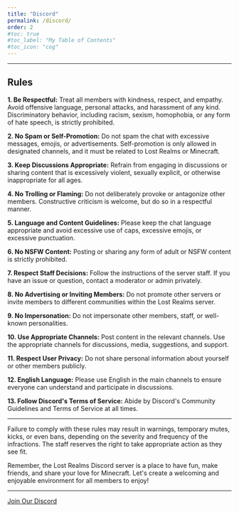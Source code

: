 ```yaml
---
title: "Discord"
permalink: /discord/
order: 2
#toc: true
#toc_label: "My Table of Contents"
#toc_icon: "cog"
---
```

<hr color="#7B4B94">

## **Rules**

**1. Be Respectful:** Treat all members with kindness, respect, and empathy. Avoid offensive language, personal attacks, and harassment of any kind. Discriminatory behavior, including racism, sexism, homophobia, or any form of hate speech, is strictly prohibited.

**2. No Spam or Self-Promotion:** Do not spam the chat with excessive messages, emojis, or advertisements. Self-promotion is only allowed in designated channels, and it must be related to Lost Realms or Minecraft.

**3. Keep Discussions Appropriate:** Refrain from engaging in discussions or sharing content that is excessively violent, sexually explicit, or otherwise inappropriate for all ages.

**4. No Trolling or Flaming:** Do not deliberately provoke or antagonize other members. Constructive criticism is welcome, but do so in a respectful manner.

**5. Language and Content Guidelines:** Please keep the chat language appropriate and avoid excessive use of caps, excessive emojis, or excessive punctuation.

**6. No NSFW Content:** Posting or sharing any form of adult or NSFW content is strictly prohibited.

**7. Respect Staff Decisions:** Follow the instructions of the server staff. If you have an issue or question, contact a moderator or admin privately.

**8. No Advertising or Inviting Members:** Do not promote other servers or invite members to different communities within the Lost Realms server.

**9. No Impersonation:** Do not impersonate other members, staff, or well-known personalities.

**10. Use Appropriate Channels:** Post content in the relevant channels. Use the appropriate channels for discussions, media, suggestions, and support.

**11. Respect User Privacy:** Do not share personal information about yourself or other members publicly.

**12. English Language:** Please use English in the main channels to ensure everyone can understand and participate in discussions.

**13. Follow Discord's Terms of Service:** Abide by Discord's Community Guidelines and Terms of Service at all times.

<hr color="#7B4B94">

Failure to comply with these rules may result in warnings, temporary mutes, kicks, or even bans, depending on the severity and frequency of the infractions. The staff reserves the right to take appropriate action as they see fit.

Remember, the Lost Realms Discord server is a place to have fun, make friends, and share your love for Minecraft. Let's create a welcoming and enjoyable environment for all members to enjoy!

<hr color="#7B4B94">

[Join Our Discord][discord]

[discord]: https://discord.gg/5fhRG77PUm